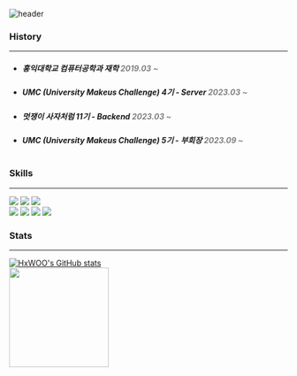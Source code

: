 ![header](https://capsule-render.vercel.app/api?type=waving&color=gradient&height=300&section=header&text=Hyun's%20%20%20git&%&fontSize=60&animation=twinkling)


### History

---

- ##### 홍익대학교 컴퓨터공학과 재학  <span style="color:gray">2019.03 ~</span>
- ##### UMC (University Makeus Challenge) 4기 - Server <span style="color:gray">2023.03 ~</span>
- ##### 멋쟁이 사자처럼 11기 - Backend <span style="color:gray">2023.03 ~</span>
- ##### UMC (University Makeus Challenge) 5기 - 부회장 <span style="color:gray">2023.09 ~</span> </br></br>

### Skills

---
<div>
  <img src="https://img.shields.io/badge/java-007396?style=for-the-badge&logo=java&logoColor=white"> 
  <img src="https://img.shields.io/badge/c++-00599C?style=for-the-badge&logo=c%2B%2B&logoColor=white">
  <img src="https://img.shields.io/badge/python-3776AB?style=for-the-badge&logo=python&logoColor=white"> </br> 
  <img src="https://img.shields.io/badge/spring-6DB33F?style=for-the-badge&logo=spring&logoColor=white">
  <img src="https://img.shields.io/badge/django-092E20?style=for-the-badge&logo=django&logoColor=white">
  <img src="https://img.shields.io/badge/git-F05032?style=for-the-badge&logo=git&logoColor=white">
  <img src="https://img.shields.io/badge/github-181717?style=for-the-badge&logo=github&logoColor=white">
</div>


### Stats

---
<a href="https://github.com/HxWOO">[![HxWOO's GitHub stats](https://github-readme-stats.vercel.app/api?username=HxWOO&show_icons=true&theme=transparent)](https://github.com/HxWOO/github-readme-stats)</a> </br>
<a href="https://github.com/HxWOO"><img align="center" style="height:180px" src="https://github-readme-stats.vercel.app/api/top-langs/?username=HxWOO&layout=compact&theme=nord" /></a> 




<!---
HxWOO/HxWOO is a ✨ special ✨ repository because its `README.md` (this file) appears on your GitHub profile.
You can click the Preview link to take a look at your changes.
--->


